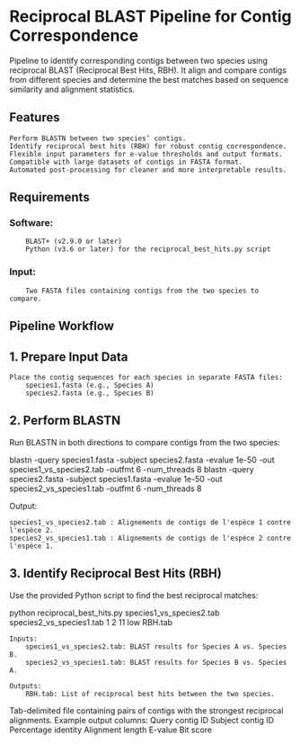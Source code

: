 # Reciprocal BLAST Pipeline for Contig Correspondence

Pipeline to identify corresponding contigs between two species using reciprocal BLAST (Reciprocal Best Hits, RBH).
It align and compare contigs from different species and determine the best matches based on sequence similarity and alignment statistics.

## Features

    Perform BLASTN between two species’ contigs.
    Identify reciprocal best hits (RBH) for robust contig correspondence.
    Flexible input parameters for e-value thresholds and output formats.
    Compatible with large datasets of contigs in FASTA format.
    Automated post-processing for cleaner and more interpretable results.

## Requirements

   ### Software:
        BLAST+ (v2.9.0 or later)
        Python (v3.6 or later) for the reciprocal_best_hits.py script
  ### Input:
        Two FASTA files containing contigs from the two species to compare.

## Pipeline Workflow
## 1. Prepare Input Data

    Place the contig sequences for each species in separate FASTA files:
        species1.fasta (e.g., Species A)
        species2.fasta (e.g., Species B)

## 2. Perform BLASTN

Run BLASTN in both directions to compare contigs from the two species:

blastn -query species1.fasta -subject species2.fasta -evalue 1e-50 -out species1_vs_species2.tab -outfmt 6 -num_threads 8
blastn -query species2.fasta -subject species1.fasta -evalue 1e-50 -out species2_vs_species1.tab -outfmt 6 -num_threads 8

Output:

    species1_vs_species2.tab : Alignements de contigs de l'espèce 1 contre l'espèce 2.
    species2_vs_species1.tab : Alignements de contigs de l'espèce 2 contre l'espèce 1.

## 3. Identify Reciprocal Best Hits (RBH)

Use the provided Python script to find the best reciprocal matches:

python reciprocal_best_hits.py species1_vs_species2.tab species2_vs_species1.tab 1 2 11 low RBH.tab

    Inputs:
        species1_vs_species2.tab: BLAST results for Species A vs. Species B.
        species2_vs_species1.tab: BLAST results for Species B vs. Species A.

    Outputs:
        RBH.tab: List of reciprocal best hits between the two species.
Tab-delimited file containing pairs of contigs with the strongest reciprocal alignments.
    Example output columns:
        Query contig ID
        Subject contig ID
        Percentage identity
        Alignment length
        E-value
        Bit score
